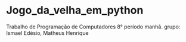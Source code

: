 # Jogo_da_velha_em_python
Trabalho de Programação de Computadores 8° período manhã. grupo: Ismael Edésio, Matheus Henrique
